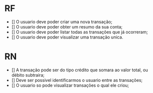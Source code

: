 # RF

- [] O usuario deve poder criar  uma nova transação;
- [] O usuario deve poder obter um resumo da sua conta;
- [] O usuario deve poder listar todas as transações que já ocorreram;
- [] O usuario deve poder visualizar uma transação unica.

# RN

- [] A transação pode ser do tipo crédito que somara ao valor total, ou débito subtraira;
- [] Deve ser possivel identificarmos o usuario entre as transações;
- [] O usuario so pode visualizar transações o qual ele criou;
